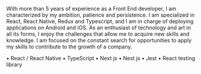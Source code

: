 With more than 5 years of experience as a Front End developer, I am characterized by my ambition, patience and persistence. I am specialized in React, React Native, Redux and Typescript, and I am in charge of deploying applications on Android and iOS. As an enthusiast of technology and art in all its forms, I enjoy the challenges that allow me to acquire new skills and knowledge. I am focused on the constant search for opportunities to apply my skills to contribute to the growth of a company.

• React / React Native • TypeScript • Next js • Nest js
• Jest • React testing library
